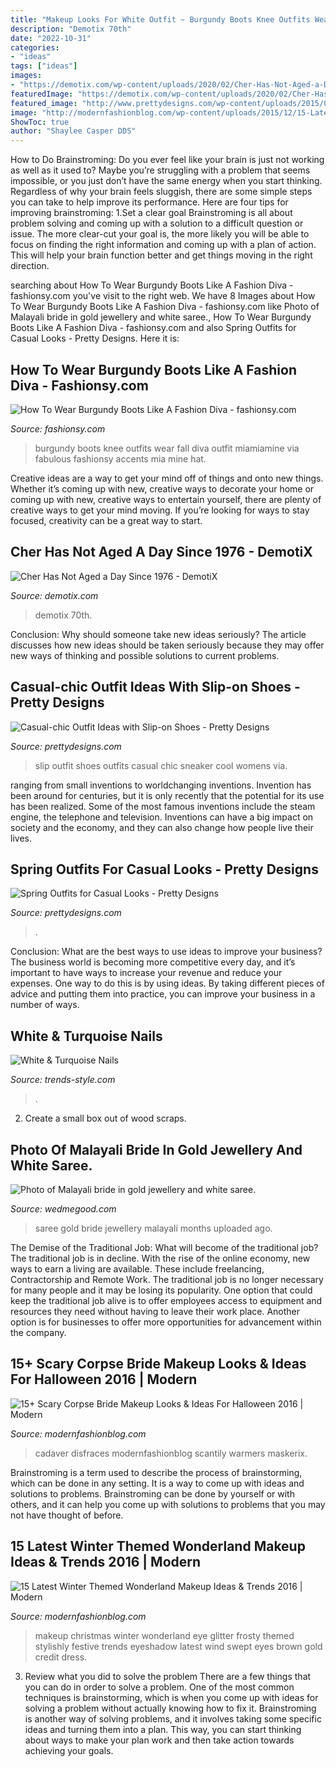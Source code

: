 ```yaml
---
title: "Makeup Looks For White Outfit ~ Burgundy Boots Knee Outfits Wear Fall Diva Outfit Miamiamine Via Fabulous Fashionsy Accents Mia Mine Hat"
description: "Demotix 70th"
date: "2022-10-31"
categories:
- "ideas"
tags: ["ideas"]
images:
- "https://demotix.com/wp-content/uploads/2020/02/Cher-Has-Not-Aged-a-Day-Since-1976a-768x1147.jpg"
featuredImage: "https://demotix.com/wp-content/uploads/2020/02/Cher-Has-Not-Aged-a-Day-Since-1976a-768x1147.jpg"
featured_image: "http://www.prettydesigns.com/wp-content/uploads/2015/04/Red-and-White-Outfit.jpg"
image: "http://modernfashionblog.com/wp-content/uploads/2015/12/15-Latest-Winter-Themed-Wonderland-Makeup-Ideas-Trends-2016-12.jpg"
ShowToc: true
author: "Shaylee Casper DDS"
---
```



How to Do Brainstroming:
Do you ever feel like your brain is just not working as well as it used to? Maybe you’re struggling with a problem that seems impossible, or you just don’t have the same energy when you start thinking. Regardless of why your brain feels sluggish, there are some simple steps you can take to help improve its performance. Here are four tips for improving brainstroming: 
1.Set a clear goal
Brainstroming is all about problem solving and coming up with a solution to a difficult question or issue. The more clear-cut your goal is, the more likely you will be able to focus on finding the right information and coming up with a plan of action. This will help your brain function better and get things moving in the right direction. 

	

		
searching about How To Wear Burgundy Boots Like A Fashion Diva - fashionsy.com you've visit to the right web. We have 8 Images about How To Wear Burgundy Boots Like A Fashion Diva - fashionsy.com like Photo of Malayali bride in gold jewellery and white saree., How To Wear Burgundy Boots Like A Fashion Diva - fashionsy.com and also Spring Outfits for Casual Looks - Pretty Designs. Here it is:
		
    
## How To Wear Burgundy Boots Like A Fashion Diva - Fashionsy.com

<img loading=lazy src="http://fashionsy.com/wp-content/uploads/2016/10/Fall-Fashion-Outfit-630x945.jpg" onerror="this.onerror=null;this.src='https://tse3.mm.bing.net/th?id=OIP.U6opP4zs3o4XRDmiH6vL0AHaLH&amp;pid=15.1';" alt="How To Wear Burgundy Boots Like A Fashion Diva - fashionsy.com">

_Source: fashionsy.com_

>burgundy boots knee outfits wear fall diva outfit miamiamine via fabulous fashionsy accents mia mine hat. 

	

Creative ideas are a way to get your mind off of things and onto new things. Whether it’s coming up with new, creative ways to decorate your home or coming up with new, creative ways to entertain yourself, there are plenty of creative ways to get your mind moving. If you’re looking for ways to stay focused, creativity can be a great way to start.

    
## Cher Has Not Aged A Day Since 1976 - DemotiX

<img loading=lazy src="https://demotix.com/wp-content/uploads/2020/02/Cher-Has-Not-Aged-a-Day-Since-1976a-768x1147.jpg" onerror="this.onerror=null;this.src='https://tse1.mm.bing.net/th?id=OIP.w4Rt_R8bgpGQLDu0A3OImQHaLD&amp;pid=15.1';" alt="Cher Has Not Aged a Day Since 1976 - DemotiX">

_Source: demotix.com_

>demotix 70th. 

	

Conclusion: Why should someone take new ideas seriously?
The article discusses how new ideas should be taken seriously because they may offer new ways of thinking and possible solutions to current problems.

    
## Casual-chic Outfit Ideas With Slip-on Shoes - Pretty Designs

<img loading=lazy src="http://www.prettydesigns.com/wp-content/uploads/2014/05/Cool-Black-Outfit-with-Slip-on-Shoes.jpg" onerror="this.onerror=null;this.src='https://tse1.mm.bing.net/th?id=OIP.E6Ktn8S4Ut38oJkoD3VzpAHaK-&amp;pid=15.1';" alt="Casual-chic Outfit Ideas with Slip-on Shoes - Pretty Designs">

_Source: prettydesigns.com_

>slip outfit shoes outfits casual chic sneaker cool womens via. 

	

ranging from small inventions to worldchanging inventions.
Invention has been around for centuries, but it is only recently that the potential for its use has been realized. Some of the most famous inventions include the steam engine, the telephone and television. Inventions can have a big impact on society and the economy, and they can also change how people live their lives.

    
## Spring Outfits For Casual Looks - Pretty Designs

<img loading=lazy src="http://www.prettydesigns.com/wp-content/uploads/2015/04/Red-and-White-Outfit.jpg" onerror="this.onerror=null;this.src='https://tse2.mm.bing.net/th?id=OIP.pBZm0b2mreikch8-s5xpZwHaLJ&amp;pid=15.1';" alt="Spring Outfits for Casual Looks - Pretty Designs">

_Source: prettydesigns.com_

>. 

	

Conclusion: What are the best ways to use ideas to improve your business?
The business world is becoming more competitive every day, and it’s important to have ways to increase your revenue and reduce your expenses. One way to do this is by using ideas. By taking different pieces of advice and putting them into practice, you can improve your business in a number of ways.

    
## White &amp; Turquoise Nails

<img loading=lazy src="https://trends-style.com/wp-content/uploads/2013/11/nails15.jpg" onerror="this.onerror=null;this.src='https://tse3.mm.bing.net/th?id=OIP.GCuNM20V8b1fC9vxElyHNgHaJ3&amp;pid=15.1';" alt="White &amp; Turquoise Nails">

_Source: trends-style.com_

>. 

	

2. Create a small box out of wood scraps.

    
## Photo Of Malayali Bride In Gold Jewellery And White Saree.

<img loading=lazy src="https://image.wedmegood.com/resized/800X/uploads/project/64221/1570792939_Pepweddings_candid_photographer_banglore_16.jpg" onerror="this.onerror=null;this.src='https://tse2.mm.bing.net/th?id=OIP.45f2zQXmNuDJN5fiTSwkqAHaLH&amp;pid=15.1';" alt="Photo of Malayali bride in gold jewellery and white saree.">

_Source: wedmegood.com_

>saree gold bride jewellery malayali months uploaded ago. 

	

The Demise of the Traditional Job: What will become of the traditional job?
The traditional job is in decline. With the rise of the online economy, new ways to earn a living are available. These include freelancing, Contractorship and Remote Work. The traditional job is no longer necessary for many people and it may be losing its popularity. One option that could keep the traditional job alive is to offer employees access to equipment and resources they need without having to leave their work place. Another option is for businesses to offer more opportunities for advancement within the company.

    
## 15+ Scary Corpse Bride Makeup Looks &amp; Ideas For Halloween 2016 | Modern

<img loading=lazy src="https://modernfashionblog.com/wp-content/uploads/2016/09/15-Scary-Corpse-Bride-Makeup-Looks-Ideas-For-Halloween-2016-15-Scary-Corpse-Bride-Makeup-Looks-Ideas-For-Halloween-2016-216.jpg" onerror="this.onerror=null;this.src='https://tse1.mm.bing.net/th?id=OIP.2SiA6x_HuWknz_bU1pKbnwHaLF&amp;pid=15.1';" alt="15+ Scary Corpse Bride Makeup Looks &amp; Ideas For Halloween 2016 | Modern">

_Source: modernfashionblog.com_

>cadaver disfraces modernfashionblog scantily warmers maskerix. 

	

Brainstroming is a term used to describe the process of brainstorming, which can be done in any setting. It is a way to come up with ideas and solutions to problems. Brainstroming can be done by yourself or with others, and it can help you come up with solutions to problems that you may not have thought of before.

    
## 15 Latest Winter Themed Wonderland Makeup Ideas &amp; Trends 2016 | Modern

<img loading=lazy src="http://modernfashionblog.com/wp-content/uploads/2015/12/15-Latest-Winter-Themed-Wonderland-Makeup-Ideas-Trends-2016-12.jpg" onerror="this.onerror=null;this.src='https://tse2.mm.bing.net/th?id=OIP.dFjtk-hOavWMpXfaXwxKdgAAAA&amp;pid=15.1';" alt="15 Latest Winter Themed Wonderland Makeup Ideas &amp; Trends 2016 | Modern">

_Source: modernfashionblog.com_

>makeup christmas winter wonderland eye glitter frosty themed stylishly festive trends eyeshadow latest wind swept eyes brown gold credit dress. 

	

3. Review what you did to solve the problem
There are a few things that you can do in order to solve a problem. One of the most common techniques is brainstorming, which is when you come up with ideas for solving a problem without actually knowing how to fix it. Brainstroming is another way of solving problems, and it involves taking some specific ideas and turning them into a plan. This way, you can start thinking about ways to make your plan work and then take action towards achieving your goals.

